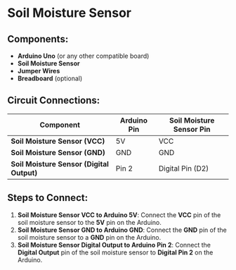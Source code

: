 # Soil Moisture Sensor

## Components:
- **Arduino Uno** (or any other compatible board)
- **Soil Moisture Sensor**
- **Jumper Wires**
- **Breadboard** (optional)

## Circuit Connections:

| Component                         | Arduino Pin     | Soil Moisture Sensor Pin |
|-----------------------------------|-----------------|--------------------------|
| **Soil Moisture Sensor (VCC)**    | 5V              | VCC                      |
| **Soil Moisture Sensor (GND)**    | GND             | GND                      |
| **Soil Moisture Sensor (Digital Output)** | Pin 2        | Digital Pin (D2)          |

## Steps to Connect:
1. **Soil Moisture Sensor VCC to Arduino 5V**: Connect the **VCC** pin of the soil moisture sensor to the **5V** pin on the Arduino.
2. **Soil Moisture Sensor GND to Arduino GND**: Connect the **GND** pin of the soil moisture sensor to a **GND** pin on the Arduino.
3. **Soil Moisture Sensor Digital Output to Arduino Pin 2**: Connect the **Digital Output** pin of the soil moisture sensor to **Digital Pin 2** on the Arduino.
